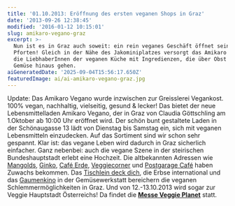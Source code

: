 ```yaml
---
title: '01.10.2013: Eröffnung des ersten veganen Shops in Graz'
date: '2013-09-26 12:38:45'
modified: '2016-01-12 10:15:01'
slug: amikaro-vegano-graz
excerpt: >-
  Nun ist es in Graz auch soweit: ein rein veganes Geschäft öffnet seine
  Pforten! Gleich in der Nähe des Jakominiplatzes versorgt das Amikaro Vegano
  die LiebhaberInnen der veganen Küche mit Ingredienzen, die über Obst und
  Gemüse hinaus gehen.
aiGeneratedDate: '2025-09-04T15:56:17.650Z'
featuredImage: ai/ai-amikaro-vegano-graz.jpg
---
```


Update: Das Amikaro Vegano wurde inzwischen zur Greisslerei Vegankost. 100% vegan, nachhaltig, vielseitig, gesund & lecker! Das bietet der neue Lebensmittelladen Amikaro Vegano, der in Graz von Claudia Göttschling am 1.Oktober ab 10:00 Uhr eröffnet wird. Der schön bunt gestaltete Laden in der Schönaugasse 13 lädt von Dienstag bis Samstag ein, sich mit veganen Lebensmitteln einzudecken. Auf das Sortiment sind wir schon sehr gespannt. Klar ist: das vegane Leben wird dadurch in Graz sicherlich einfacher. Ganz nebenbei: auch die vegane Szene in der steirischen Bundeshauptstadt erlebt eine Hochzeit. Die altbekannten Adressen wie [Mangolds](http://www.mangolds.at/), [Ginko](http://www.restaurant-ginko.at/), [Café Erde](http://cafeerde.com/), [Veggiecorner](http://veggie-corner-graz.blogspot.co.at/) und [Postgarage Café](http://www.postgarage.at/Cafe.203.0.html) haben Zuwachs bekommen. Das [Tischlein deck dich](http://www.tischlein.net/), die Erbse international und das [Gaumenkino](https://www.facebook.com/gaumenkino) in der Gemüsewerkstatt bereichern die veganen Schlemmermöglichkeiten in Graz. Und von 12.-13.10.2013 wird sogar zur Veggie Hauptstadt Österreichs! Da findet die **[Messe Veggie Planet](https://www.veganblatt.com/veggie-planet-graz-2013)** statt.
